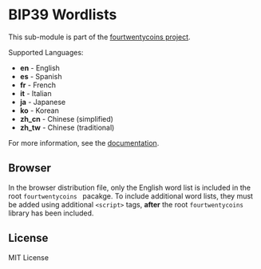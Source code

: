 BIP39 Wordlists
===============

This sub-module is part of the [fourtwentycoins project](https://github.com/420integrated/fourtwentycoins.js).

Supported Languages:

- **en** - English
- **es** - Spanish
- **fr** - French
- **it** - Italian
- **ja** - Japanese
- **ko** - Korean
- **zh_cn** - Chinese (simplified)
- **zh_tw** - Chinese (traditional)

For more information, see the [documentation](https://420integrated.com/wiki/v5/api/utils/wordlists/).


Browser
-------

In the browser distribution file, only the English word list is included in the
root `fourtwentycoins ` pacakge. To include additional word lists, they must be added using
additional `<script>` tags, **after** the root `fourtwentycoins ` library has been included.


License
-------

MIT License
